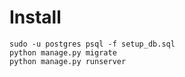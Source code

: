 # Install 
```
sudo -u postgres psql -f setup_db.sql
python manage.py migrate 
python manage.py runserver
````
